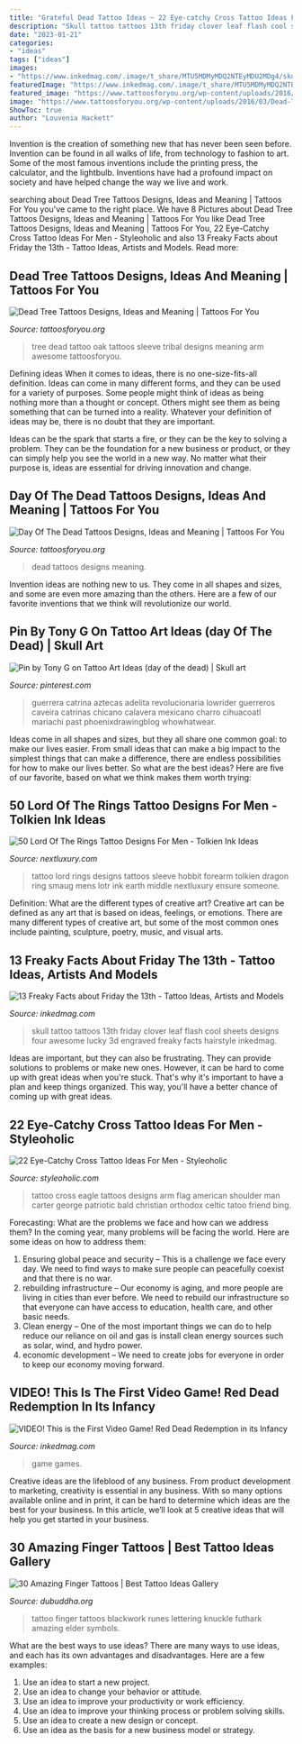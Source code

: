 ```yaml
---
title: "Grateful Dead Tattoo Ideas ~ 22 Eye-catchy Cross Tattoo Ideas For Men"
description: "Skull tattoo tattoos 13th friday clover leaf flash cool sheets designs four awesome lucky 3d engraved freaky facts hairstyle inkedmag"
date: "2023-01-21"
categories:
- "ideas"
tags: ["ideas"]
images:
- "https://www.inkedmag.com/.image/t_share/MTU5MDMyMDQ2NTEyMDU2MDg4/skull.jpg"
featuredImage: "https://www.inkedmag.com/.image/t_share/MTU5MDMyMDQ2NTEyMDU2MDg4/skull.jpg"
featured_image: "https://www.tattoosforyou.org/wp-content/uploads/2016/03/Dead-Tree-Tattoo-Sleeve.jpg"
image: "https://www.tattoosforyou.org/wp-content/uploads/2016/03/Dead-Tree-Tattoo-Sleeve.jpg"
ShowToc: true
author: "Louvenia Hackett"
---
```



Invention is the creation of something new that has never been seen before. Invention can be found in all walks of life, from technology to fashion to art. Some of the most famous inventions include the printing press, the calculator, and the lightbulb. Inventions have had a profound impact on society and have helped change the way we live and work.

	

		
searching about Dead Tree Tattoos Designs, Ideas and Meaning | Tattoos For You you've came to the right place. We have 8 Pictures about Dead Tree Tattoos Designs, Ideas and Meaning | Tattoos For You like Dead Tree Tattoos Designs, Ideas and Meaning | Tattoos For You, 22 Eye-Catchy Cross Tattoo Ideas For Men - Styleoholic and also 13 Freaky Facts about Friday the 13th - Tattoo Ideas, Artists and Models. Read more:
		
    
## Dead Tree Tattoos Designs, Ideas And Meaning | Tattoos For You

<img loading=lazy src="https://www.tattoosforyou.org/wp-content/uploads/2016/03/Dead-Tree-Tattoo-Sleeve.jpg" onerror="this.onerror=null;this.src='https://tse4.mm.bing.net/th?id=OIP.JJZkYjEgsjHKHOMI817EEQHaJ4&amp;pid=15.1';" alt="Dead Tree Tattoos Designs, Ideas and Meaning | Tattoos For You">

_Source: tattoosforyou.org_

>tree dead tattoo oak tattoos sleeve tribal designs meaning arm awesome tattoosforyou. 

	

Defining ideas
When it comes to ideas, there is no one-size-fits-all definition. Ideas can come in many different forms, and they can be used for a variety of purposes.
Some people might think of ideas as being nothing more than a thought or concept. Others might see them as being something that can be turned into a reality. Whatever your definition of ideas may be, there is no doubt that they are important.

Ideas can be the spark that starts a fire, or they can be the key to solving a problem. They can be the foundation for a new business or product, or they can simply help you see the world in a new way. No matter what their purpose is, ideas are essential for driving innovation and change.

    
## Day Of The Dead Tattoos Designs, Ideas And Meaning | Tattoos For You

<img loading=lazy src="http://www.tattoosforyou.org/wp-content/uploads/2013/09/Pictures-of-Day-of-The-Dead-Tattoos.jpg" onerror="this.onerror=null;this.src='https://tse1.mm.bing.net/th?id=OIP.3nzq1mjivBmnob5mWQ66NwHaLH&amp;pid=15.1';" alt="Day Of The Dead Tattoos Designs, Ideas and Meaning | Tattoos For You">

_Source: tattoosforyou.org_

>dead tattoos designs meaning. 

	

Invention ideas are nothing new to us. They come in all shapes and sizes, and some are even more amazing than the others. Here are a few of our favorite inventions that we think will revolutionize our world.

    
## Pin By Tony G On Tattoo Art Ideas (day Of The Dead) | Skull Art

<img loading=lazy src="https://i.pinimg.com/736x/4f/ad/d4/4fadd413ce1ecac602e40b6c2c869be9.jpg" onerror="this.onerror=null;this.src='https://tse3.mm.bing.net/th?id=OIP.ylczi2fCrUEyw_wMXGjEygHaLo&amp;pid=15.1';" alt="Pin by Tony G on Tattoo Art Ideas (day of the dead) | Skull art">

_Source: pinterest.com_

>guerrera catrina aztecas adelita revolucionaria lowrider guerreros caveira catrinas chicano calavera mexicano charro cihuacoatl mariachi past phoenixdrawingblog whowhatwear. 

	

Ideas come in all shapes and sizes, but they all share one common goal: to make our lives easier. From small ideas that can make a big impact to the simplest things that can make a difference, there are endless possibilities for how to make our lives better. So what are the best ideas? Here are five of our favorite, based on what we think makes them worth trying: 

    
## 50 Lord Of The Rings Tattoo Designs For Men - Tolkien Ink Ideas

<img loading=lazy src="http://nextluxury.com/wp-content/uploads/dragon-lord-of-the-rings-mens-forearm-sleeve-tattoo.jpg" onerror="this.onerror=null;this.src='https://tse3.mm.bing.net/th?id=OIP.mAyqLZ8Ltee8PmMbgMtCxwAAAA&amp;pid=15.1';" alt="50 Lord Of The Rings Tattoo Designs For Men - Tolkien Ink Ideas">

_Source: nextluxury.com_

>tattoo lord rings designs tattoos sleeve hobbit forearm tolkien dragon ring smaug mens lotr ink earth middle nextluxury ensure someone. 

	

Definition: What are the different types of creative art?
Creative art can be defined as any art that is based on ideas, feelings, or emotions. There are many different types of creative art, but some of the most common ones include painting, sculpture, poetry, music, and visual arts.

    
## 13 Freaky Facts About Friday The 13th - Tattoo Ideas, Artists And Models

<img loading=lazy src="https://www.inkedmag.com/.image/t_share/MTU5MDMyMDQ2NTEyMDU2MDg4/skull.jpg" onerror="this.onerror=null;this.src='https://tse1.mm.bing.net/th?id=OIP.d0NRM-6kyU4sxKyLNSJNOgHaKQ&amp;pid=15.1';" alt="13 Freaky Facts about Friday the 13th - Tattoo Ideas, Artists and Models">

_Source: inkedmag.com_

>skull tattoo tattoos 13th friday clover leaf flash cool sheets designs four awesome lucky 3d engraved freaky facts hairstyle inkedmag. 

	

Ideas are important, but they can also be frustrating. They can provide solutions to problems or make new ones. However, it can be hard to come up with great ideas when you're stuck. That's why it's important to have a plan and keep things organized. This way, you'll have a better chance of coming up with great ideas.

    
## 22 Eye-Catchy Cross Tattoo Ideas For Men - Styleoholic

<img loading=lazy src="https://i.styleoholic.com/2017/03/15-an-eagle-and-cross-tattoo-on-an-arm.jpg" onerror="this.onerror=null;this.src='https://tse4.mm.bing.net/th?id=OIP.7tvOyhvQoUGfjZhpbnnL2wHaJ4&amp;pid=15.1';" alt="22 Eye-Catchy Cross Tattoo Ideas For Men - Styleoholic">

_Source: styleoholic.com_

>tattoo cross eagle tattoos designs arm flag american shoulder man carter george patriotic bald christian orthodox celtic tatoo friend bing. 

	

Forecasting: What are the problems we face and how can we address them?
In the coming year, many problems will be facing the world. Here are some ideas on how to address them: 
1. Ensuring global peace and security – This is a challenge we face every day. We need to find ways to make sure people can peacefully coexist and that there is no war. 
2. rebuilding infrastructure – Our economy is aging, and more people are living in cities than ever before. We need to rebuild our infrastructure so that everyone can have access to education, health care, and other basic needs. 
3. Clean energy – One of the most important things we can do to help reduce our reliance on oil and gas is install clean energy sources such as solar, wind, and hydro power. 
4. economic development – We need to create jobs for everyone in order to keep our economy moving forward.

    
## VIDEO! This Is The First Video Game! Red Dead Redemption In Its Infancy

<img loading=lazy src="https://www.inkedmag.com/.image/t_share/MTU5NTgxNjY2NDkzNDA4OTQ0/video-game-social.jpg" onerror="this.onerror=null;this.src='https://tse3.mm.bing.net/th?id=OIP.wi5rUIkj4N5XX-GM9cz24QHaD4&amp;pid=15.1';" alt="VIDEO! This is the First Video Game! Red Dead Redemption in its Infancy">

_Source: inkedmag.com_

>game games. 

	

Creative ideas are the lifeblood of any business. From product development to marketing, creativity is essential in any business. With so many options available online and in print, it can be hard to determine which ideas are the best for your business. In this article, we’ll look at 5 creative ideas that will help you get started in your business.

    
## 30 Amazing Finger Tattoos | Best Tattoo Ideas Gallery

<img loading=lazy src="http://www.dubuddha.org/wp-content/uploads/2015/03/Finger-Runes-Blackwork-tattoo-Lettering.jpg" onerror="this.onerror=null;this.src='https://tse3.mm.bing.net/th?id=OIP.X3kJS5pmgSleZVyiKgtwBgHaHV&amp;pid=15.1';" alt="30 Amazing Finger Tattoos | Best Tattoo Ideas Gallery">

_Source: dubuddha.org_

>tattoo finger tattoos blackwork runes lettering knuckle futhark amazing elder symbols. 

	

What are the best ways to use ideas?
There are many ways to use ideas, and each has its own advantages and disadvantages. Here are a few examples: 
1. Use an idea to start a new project. 
2. Use an idea to change your behavior or attitude. 
3. Use an idea to improve your productivity or work efficiency. 
4. Use an idea to improve your thinking process or problem solving skills. 
5. Use an idea to create a new design or concept. 
6. Use an idea as the basis for a new business model or strategy.

